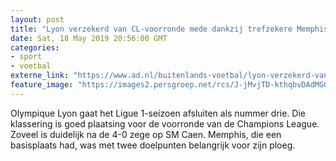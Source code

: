 ```yaml
---
layout: post
title: "Lyon verzekerd van CL-voorronde mede dankzij trefzekere Memphis"
date: Sat, 18 May 2019 20:56:00 GMT
categories: 
- sport 
- voetbal 
externe_link: "https://www.ad.nl/buitenlands-voetbal/lyon-verzekerd-van-cl-voorronde-mede-dankzij-trefzekere-memphis~a0e58ced/"
feature_image: "https://images2.persgroep.net/rcs/J-jMvjTD-kthqbvDAdMGGesMoqY/diocontent/148711196/_fitwidth/400/?appId=21791a8992982cd8da851550a453bd7f&quality=0.7"
---
```


Olympique Lyon gaat het Ligue 1-seizoen afsluiten als nummer drie. Die klassering is goed plaatsing voor de voorronde van de Champions League. Zoveel is duidelijk na de 4-0 zege op SM Caen. Memphis, die een basisplaats had, was met twee doelpunten belangrijk voor zijn ploeg.
